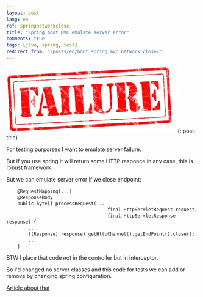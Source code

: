 ```yaml
---
layout: post
lang: en
ref: springnetworkclose
title: "Spring boot MVC emulate server error"
comments: true
tags: [java, spring, test]
redirect_from: "/posts/en/boot_spring_mvc_network_close/"
---
```

![](/images/failure.jpg){:.post-title}

For testing purporses I want to emulate server failure.

But if you use spring it will return some HTTP responce in any case, this is
robust framework.

But we can emulate server error if we close endpoint:

        @RequestMapping(...)
        @ResponseBody
        public byte[] processRequest(...
                                         final HttpServletRequest request,
                                         final HttpServletResponse response) {
            ...
            ((Response) response).getHttpChannel().getEndPoint().close();
            ...
        }

BTW I place that code not in the controller but in interceptor.

So I'd changed no server classes and this code for tests we can add or remove by changing
spring configuration.

[Article about that](/posts/en/boot_spring_mvc_interceptor/)
